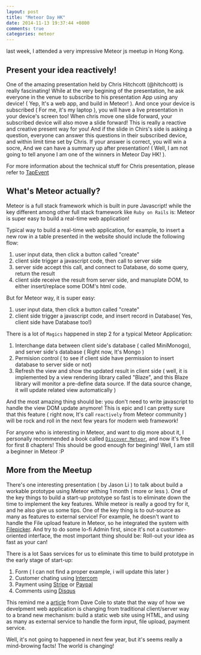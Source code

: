 ```yaml
---
layout: post
title: "Meteor Day HK"
date: 2014-11-13 19:37:44 +0800
comments: true
categories: meteor
---
```


last week, I attended a very impressive Meteor js meetup in Hong Kong.

## Present your idea reactively!

One of the amazing presentation held by Chris Hitchcott (@hitchcott) is really fascinating! While at the very begining of the presentation, he ask everyone in the venue to subscribe to his presentation App using any device! ( Yep, It's a web app, and build in Meteor! ). And once your device is subscribed ( For me, it's my laptop ), you will have a live presentation in your device's screen too! When chris move one slide forward, your subscribed device will also move a slide forward! This is really a reactive and creative present way for you! And if the slide in Chirs's side is asking a question, everyone can answer this questions in their subscribed device, and within limit time set by Chris. If your answer is correct, you will win a socre, And we can have a summary up after presentation! ( Well, I am not going to tell anyone I am one of the winners in Meteor Day HK! ). 

For more information about the technical stuff for Chris presentation, please refer to [TapEvent](http://tapevents.com/)



## What's Meteor actually?
Meteor is a full stack framework which is built in pure Javascript! while the key different among other full stack framework like `Ruby on Rails` is: Meteor is super easy to build a real-time web application! 

Typical way to build a real-time web application, for example, to insert a new row in a table presented in the website should include the following flow:

1. user input data, then click a button called "create"
2. client side trigger a javascript code, then call to server side
3. server side accept this call, and connect to Database, do some query, return the result
4. client side receive the result from server side, and manuplate DOM, to either insert/replace some DOM's html code.

But for Meteor way, it is super easy:

1. user input data, then click a button called "create"
2. client side trigger a javascript code, and insert record in Database( Yes, client side have Database too!)

There is a lot of `Magics` happened in step 2 for a typical Meteor Application:

1. Interchange data between client side's database ( called MiniMonogo), and server side's database ( Right now, It's Mongo )
2. Permision control ( to see if client side have permission to insert database to server side or not)
3. Refresh the view and show the updated result in client side ( well, it is implemented by a view rendering library called "Blaze", and this Blaze library will monitor a pre-define data source. If the data source change, it will update related view automatically )

And the most amazing thing should be: you don't need to write javascript to handle the view DOM update anymore! This is epic and I can pretty sure that this feature ( right now, It's call `reactively` from Meteor community ) will be rock and roll in the next few years for modern web framework!
 
For anyone who is interesting in Meteor, and want to dig more about it, I personally recommended a book called [`Discover Meteor`](https://www.discovermeteor.com/), and now it's free for first 8 chapters! This should be good enough for begining! Well, I am still a beginner in Meteor :P

## More from the Meetup
There's one interesting presentation ( by Jason Li ) to talk about build a workable prototype using Meteor withing 1 month ( more or less ). One of the key things to build a start-up prototype so fast is to eliminate down the time to implement the key features. While meteor is really a good try for it, and he also give us some tips. One of the key thing is to out-source as many as features to external service! For example, he doesn't want to handle the File upload feature in Meteor, so he integrated the system with [Filepicker](https://www.filepicker.io/). And try to do some lo-fi Admin first, since it's not a customer-oriented interface, the most important thing should be: Roll-out your idea as fast as your can!

There is a lot Saas services for us to eliminate this time to build prototype in the early stage of start-up:

 1. Form ( I can not find a proper example, i will update this later )
 2. Customer chating using [Intercom](https://www.intercom.io/)
 3. Payment using [Stripe](https://stripe.com/) or [Paypal](https://www.paypal.com/)
 4. Comments using [Disqus](https://disqus.com/)

This remind me a [article](http://www.developmentseed.org/blog/2012/07/27/build-cms-free-websites/) from Dave Cole to state that the way of how we develpment web application is changing from traditional client/server way to a brand new mechanism: build a static web site using HTML, and using as many as external service to handle the form input, file upload, payment service.

Well, it's not going to happened in next few year, but it's seems really a mind-browing facts! The world is changing!
